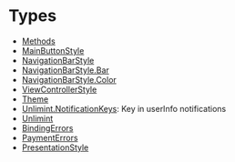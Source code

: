 # Types

  - [Methods](/Methods)
  - [MainButtonStyle](/MainButtonStyle)
  - [NavigationBarStyle](/NavigationBarStyle)
  - [NavigationBarStyle.Bar](/NavigationBarStyle_Bar)
  - [NavigationBarStyle.Color](/NavigationBarStyle_Color)
  - [ViewControllerStyle](/ViewControllerStyle)
  - [Theme](/Theme)
  - [Unlimint.NotificationKeys](/Unlimint_NotificationKeys):
    Key in userInfo notifications
  - [Unlimint](/Unlimint)
  - [BindingErrors](/BindingErrors)
  - [PaymentErrors](/PaymentErrors)
  - [PresentationStyle](/PresentationStyle)
